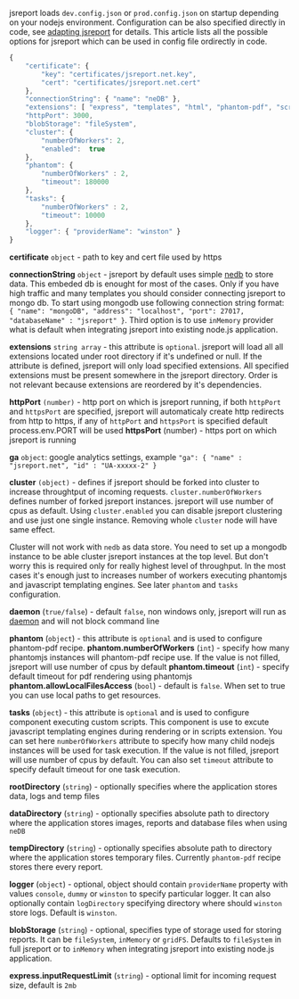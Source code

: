 jsreport loads `dev.config.json` or `prod.config.json` on startup depending on your nodejs environment.  Configuration can be also specified directly in code, see [adapting jsreport](http://jsreport.net/learn/adapting-jsreport) for details. This article lists all the possible options for jsreport which can be used in config file ordirectly in code.

```javascript
{
    "certificate": {
        "key": "certificates/jsreport.net.key",
        "cert": "certificates/jsreport.net.cert"
    },
    "connectionString": { "name": "neDB" },
    "extensions": [ "express", "templates", "html", "phantom-pdf", "scripts", "data", "images" ...],
    "httpPort": 3000,
	"blobStorage": "fileSystem",
	"cluster": {
        "numberOfWorkers": 2,
        "enabled":  true
    },
	"phantom": {
        "numberOfWorkers" : 2,
        "timeout": 180000
    },
    "tasks": {
        "numberOfWorkers" : 2,
        "timeout": 10000
    },
	"logger": { "providerName": "winston" }
}
```

**certificate** `object` - path to key and cert file used by https

**connectionString** `object` - jsreport by default uses simple [nedb](https://github.com/louischatriot/nedb) to store data. This embeded db is enought for most of the cases. Only if you have high traffic and many templates you should consider connecting jsreport to mongo db. To start using mongodb use following connection string format:
 `{ "name": "mongoDB", "address": "localhost", "port": 27017, "databaseName" : "jsreport" }`. Third option is to use `inMemory` provider what is default when integrating jsreport into existing node.js application. 

 **extensions** `string array` - this attribute is `optional`. jsreport will load all
all extensions located under root directory if it's undefined or null. If the attribute is defined, jsreport will only load specified extensions. All specified extensions must be present somewhere in the jsreport directory. Order is not relevant because extensions are reordered by it's dependencies.

**httpPort** `(number)` - http port on which is jsreport running, if both `httpPort` and `httpsPort` are specified, jsreport will automaticaly create http redirects
from http to https, if any of `httpPort` and `httpsPort` is specified default process.env.PORT will be used
**httpsPort** (number) - https port on which jsreport is running

**ga** `object`: google analytics settings, example
`"ga": { "name" : "jsreport.net", "id" : "UA-xxxxx-2" }`

**cluster** `(object)` - defines if jsreport should be forked into cluster to increase throughtput of incoming requests. `cluster.numberOfWorkers` defines number of forked jsreport instances. jsreport will use number of cpus as default. Using `cluster.enabled` you can disable jsreport clustering and use just one single instance. Removing whole `cluster` node will have same effect.

Cluster will not work with `nedb` as data store. You need to set up a mongodb instance to be able cluster jsreport instances at the top level. But don't worry this is required only for really highest level of throughput. In the most cases it's enough just to increases number of workers executing phantomjs and javascript templating engines. See later `phantom` and `tasks` configuration.

**daemon** (`true/false`) - default `false`, non windows only, jsreport will run as [daemon](https://www.npmjs.org/package/daemon) and will not block command line

**phantom** (`object`) - this attribute is `optional` and is used to configure phantom-pdf recipe. 
**phantom.numberOfWorkers** (`int`) - specify how many phantomjs instances will phantom-pdf recipe use. If the value is not filled, jsreport will use number of cpus by default
**phantom.timeout** (`int`) - specify default timeout for pdf rendering using phantomjs
**phantom.allowLocalFilesAccess** (`bool`) - default is `false`. When set to true you can use local paths to get resources.

**tasks** (`object`) - this attribute is `optional` and is used to configure component executing custom scripts. This component is use to excute javascript templating engines during rendering or in scripts extension. You can set here `numberOfWorkers` attribute to specify how many child nodejs instances will be used for task execution. If the value is not filled, jsreport will use number of cpus by default. You can also set `timeout` attribute to specify default timeout for one task execution.

**rootDirectory** (`string`)  - optionally specifies where the application stores data, logs and temp files

**dataDirectory** (`string`) - optionally specifies absolute path to directory where the application stores images, reports and database files when using `neDB`

**tempDirectory** (`string`) - optionally specifies absolute path to directory where the application stores temporary files. Currently `phantom-pdf` recipe stores there every report.

**logger** (`object`) - optional, object should contain `providerName` property with values `console`, `dummy` or `winston` to specify particular logger. It can also optionally contain `logDirectory` specifying directory where should `winston` store logs. Default is `winston`.

**blobStorage** (`string`) - optional, specifies type of storage used for storing reports. It can be `fileSystem`, `inMemory` or `gridFS`. Defaults to `fileSystem` in full jsreport or to `inMemory` when integrating jsreport into existing node.js application. 

**express.inputRequestLimit** (`string`) - optional limit for incoming request size, default is `2mb`